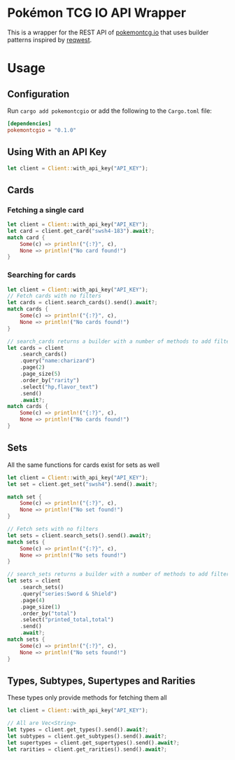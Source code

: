 # Pokémon TCG IO API Wrapper
This is a wrapper for the REST API of [pokemontcg.io](https://pokemontcg.io/) that uses builder patterns inspired by [reqwest](https://github.com/seanmonstar/reqwest).

# Usage
## Configuration
Run `cargo add pokemontcgio` or add the following to the `Cargo.toml` file:

```toml
[dependencies]
pokemontcgio = "0.1.0"
```

## Using With an API Key
```rust
let client = Client::with_api_key("API_KEY");
```

## Cards
### Fetching a single card
```rust
let client = Client::with_api_key("API_KEY");
let card = client.get_card("swsh4-183").await?;
match card {
	Some(c) => println!("{:?}", c),
	None => println!("No card found!")
}
```
### Searching for cards
```rust
let client = Client::with_api_key("API_KEY");
// Fetch cards with no filters
let cards = client.search_cards().send().await?;
match cards {
	Some(c) => println!("{:?}", c),
	None => println!("No cards found!")
}

// search_cards returns a builder with a number of methods to add filters
let cards = client
	.search_cards()
	.query("name:charizard")
	.page(2)
	.page_size(5)
	.order_by("rarity")
	.select("hp,flavor_text")
	.send()
	.await?;
match cards {
	Some(c) => println!("{:?}", c),
	None => println!("No cards found!")
}
```

## Sets
All the same functions for cards exist for sets as well
```rust
let client = Client::with_api_key("API_KEY");
let set = client.get_set("swsh4").send().await?;

match set {
	Some(c) => println!("{:?}", c),
	None => println!("No set found!")
}

// Fetch sets with no filters
let sets = client.search_sets().send().await?;
match sets {
	Some(c) => println!("{:?}", c),
	None => println!("No sets found!")
}

// search_sets returns a builder with a number of methods to add filters
let sets = client
	.search_sets()
	.query("series:Sword & Shield")
	.page(4)
	.page_size(1)
	.order_by("total")
	.select("printed_total,total")
	.send()
	.await?;
match sets {
	Some(c) => println!("{:?}", c),
	None => println!("No sets found!")
}
```
## Types, Subtypes, Supertypes and Rarities
These types only provide methods for fetching them all
```rust
let client = Client::with_api_key("API_KEY");

// All are Vec<String>
let types = client.get_types().send().await?;
let subtypes = client.get_subtypes().send().await?;
let supertypes = client.get_supertypes().send().await?;
let rarities = client.get_rarities().send().await?;
```